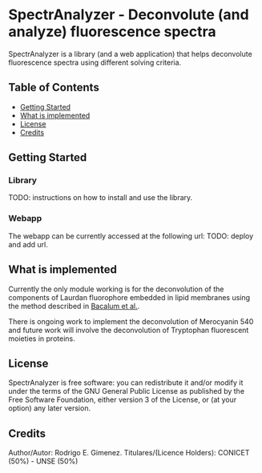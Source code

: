 # SpectrAnalyzer - Deconvolute (and analyze) fluorescence spectra

SpectrAnalyzer is a library (and a web application) that helps deconvolute fluorescence spectra using different solving criteria.

## Table of Contents
- [Getting Started](https://github.com/rodrigoegimenez/spectranalyzer#getting-started)
- [What is implemented](https://github.com/rodrigoegimenez/spectranalyzer#what-is-implemented)
- [License](https://github.com/rodrigoegimenez/spectranalyzer#license)
- [Credits](https://github.com/rodrigoegimenez/spectranalyzer#credits)

## Getting Started
### Library
TODO: instructions on how to install and use the library.

### Webapp
The webapp can be currently accessed at the following url: TODO: deploy and add url.

## What is implemented
Currently the only module working is for the deconvolution of the components of Laurdan 
fluorophore embedded in lipid membranes using the method described in 
[Bacalum et al.](http://dx.doi.org/10.1016/j.ab.2013.05.031).

There is ongoing work to implement the deconvolution of Merocyanin 540 and future work will involve
the deconvolution of Tryptophan fluorescent moieties in proteins.


## License
SpectrAnalyzer is free software: you can redistribute it and/or modify it under the terms of the GNU General Public License as published by the Free Software Foundation, either version 3 of the License, or (at your option) any later version. 

## Credits
Author/Autor: Rodrigo E. Gimenez. Titulares/(Licence Holders): CONICET (50%) - UNSE (50%)
